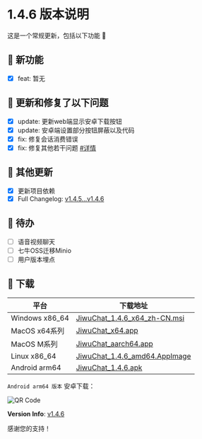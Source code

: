 # 1.4.6 版本说明

这是一个常规更新，包括以下功能 🧪

## 🔮 新功能

- [x] feat: 暂无

## 🔨 更新和修复了以下问题

- [x] update: 更新web端显示安卓下载按钮
- [x] update: 安卓端设置部分按钮屏蔽以及代码
- [x] fix: 修复会话消费错误
- [x] fix: 修复其他若干问题 [#详情](https://github.com/KiWi233333/jiwu-mall-chat-tauri/compare/v1.4.5...v1.4.6)

## 🧿 其他更新

- [x] 更新项目依赖
- [x] Full Changelog: [v1.4.5...v1.4.6](https://github.com/KiWi233333/jiwu-mall-chat-tauri/compare/v1.4.5...v1.4.6)

## 📌 待办

- [ ] 语音视频聊天
- [ ] 七牛OSS迁移Minio
- [ ] 用户版本埋点

## 🧪 下载

| 平台 | 下载地址 |
| --- | --- |
| Windows x86_64 | [JiwuChat_1.4.6_x64_zh-CN.msi](https://github.com/KiWi233333/jiwu-mall-chat-tauri/releases/download/v1.4.6/JiwuChat_1.4.6_x64_zh-CN.msi) |
| MacOS x64系列 | [JiwuChat_x64.app](https://github.com/KiWi233333/jiwu-mall-chat-tauri/releases/download/v1.4.6/JiwuChat_1.4.6_x64.dmg) |
| MacOS M系列 | [JiwuChat_aarch64.app](https://github.com/KiWi233333/jiwu-mall-chat-tauri/releases/download/v1.4.6/JiwuChat_1.4.6_aarch64.dmg) |
| Linux x86_64 | [JiwuChat_1.4.6_amd64.AppImage](https://github.com/KiWi233333/jiwu-mall-chat-tauri/releases/download/v1.4.6/JiwuChat_1.4.6_amd64.AppImage) |
| Android arm64 | [JiwuChat_1.4.6.apk](https://github.com/KiWi233333/jiwu-mall-chat-tauri/releases/download/v1.4.6/JiwuChat_1.4.6.apk) |

<!-- JiwuChat_1.4.6.apk -->
`Android arm64 版本`  安卓下载：

![QR Code](https://api.jiwu.kiwi2333.top/res/qrcode/stream?content=https://github.com/KiWi233333/jiwu-mall-chat-tauri/releases/download/v1.4.6/JiwuChat_1.4.6.apk&w=200&h=200)

**Version Info**: [v1.4.6](https://github.com/KiWi233333/jiwu-mall-chat-tauri/blob/main/.github/releasemd/v1.4.6.md)

感谢您的支持！
